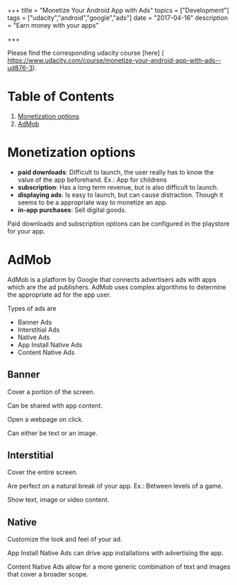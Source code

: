+++
title = "Monetize Your Android App with Ads"
topics = ["Development"]
tags = ["udacity","android","google","ads"]
date = "2017-04-16"
description = "Earn money with your apps"

+++

Please find the corresponding udacity course [here] (
https://www.udacity.com/course/monetize-your-android-app-with-ads--ud876-3).

# Table of Contents
1. [Monetization options](#monetization-options)
1. [AdMob](#admob)

# Monetization options

- **paid downloads**: Difficult to launch, the user really has to know the value of the app beforehand. Ex.: App for childrens
- **subscription**: Has a long term revenue, but is also difficult to launch.
- **displaying ads**: Is easy to launch, but can cause distraction. Though it seems to be a appropriate way to monetize an app.
- **in-app purchases**: Sell digital goods.

Paid downloads and subscription options can be configured in the playstore for your app.

# AdMob

AdMob is a platform by Google that connects advertisers ads with apps which are the ad publishers. AdMob uses complex algorithms to determine the appropriate ad for the app user.

Types of ads are

* Banner Ads
* Interstitial Ads
* Native Ads
 * App Install Native Ads
 * Content Native Ads

## Banner

Cover a portion of the screen.

Can be shared with app content.

Open a webpage on click.

Can either be text or an image.

## Interstitial 

Cover the entire screen.

Are perfect on a natural break of your app. Ex.: Between levels of a game.

Show text, image or video content.

## Native

Customize the look and feel of your ad.

App Install Native Ads can drive app installations with advertising the app.

Content Native Ads allow for a more generic combination of text and images that cover a broader scope.
